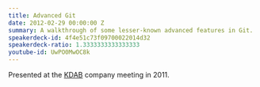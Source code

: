 ```yaml
---
title: Advanced Git
date: 2012-02-29 00:00:00 Z
summary: A walkthrough of some lesser-known advanced features in Git.
speakerdeck-id: 4f4e51c73f09700022014d32
speakerdeck-ratio: 1.3333333333333333
youtube-id: UwPO0MwOC8k
---
```


Presented at the [KDAB](http://www.kdab.com) company meeting in 2011.
